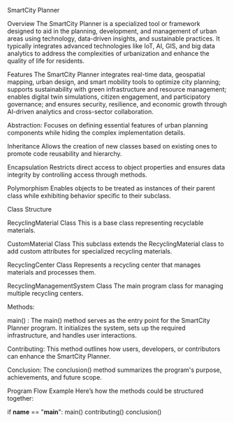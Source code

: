 SmartCity Planner

Overview
The SmartCity Planner is a specialized tool or framework designed to aid in the planning, development, and management of urban areas using technology, data-driven insights, and sustainable practices. It typically integrates advanced technologies like IoT, AI, GIS, and big data analytics to address the complexities of urbanization and enhance the quality of life for residents.

Features
The SmartCity Planner integrates real-time data, geospatial mapping, urban design, and smart mobility tools to optimize city planning; supports sustainability with green infrastructure and resource management; enables digital twin simulations, citizen engagement, and participatory governance; and ensures security, resilience, and economic growth through AI-driven analytics and cross-sector collaboration.

Abstraction:
Focuses on defining essential features of urban planning components while hiding the complex implementation details.

Inheritance
Allows the creation of new classes based on existing ones to promote code reusability and hierarchy.

Encapsulation
Restricts direct access to object properties and ensures data integrity by controlling access through methods.

Polymorphism
Enables objects to be treated as instances of their parent class while exhibiting behavior specific to their subclass.

Class Structure 

RecyclingMaterial Class
This is a base class representing recyclable materials.

CustomMaterial Class
This subclass extends the RecyclingMaterial class to add custom attributes for specialized recycling materials.

RecyclingCenter Class
Represents a recycling center that manages materials and processes them.

RecyclingManagementSystem Class
The main program class for managing multiple recycling centers.

Methods:

main() :
The main() method serves as the entry point for the SmartCity Planner program. It initializes the system, sets up the required infrastructure, and handles user interactions.

Contributing:
This method outlines how users, developers, or contributors can enhance the SmartCity Planner.

Conclusion:
The conclusion() method summarizes the program's purpose, achievements, and future scope.

Program Flow Example
Here’s how the methods could be structured together:

if __name__ == "__main__":
    main()
    contributing()
    conclusion()

